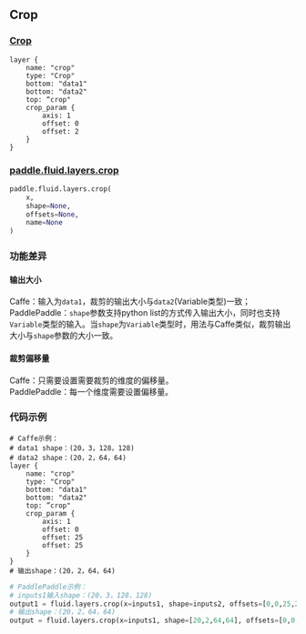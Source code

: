 ## Crop


### [Crop](http://caffe.berkeleyvision.org/tutorial/layers/crop.html)
```
layer {
    name: "crop"
    type: "Crop"
    bottom: "data1"
    bottom: "data2"
    top: “crop"
    crop_param {
        axis: 1
        offset: 0
        offset: 2
    }
}
```


### [paddle.fluid.layers.crop](http://paddlepaddle.org/documentation/docs/zh/1.3/api_cn/layers_cn.html#permalink-51-crop)
```python
paddle.fluid.layers.crop(
    x, 
    shape=None, 
    offsets=None, 
    name=None
)
```  

### 功能差异
#### 输出大小
Caffe：输入为`data1`，裁剪的输出大小与`data2`(Variable类型)一致；              
PaddlePaddle：`shape`参数支持python list的方式传入输出大小，同时也支持`Variable`类型的输入。当`shape`为`Variable`类型时，用法与Caffe类似，裁剪输出大小与`shape`参数的大小一致。

#### 裁剪偏移量
Caffe：只需要设置需要裁剪的维度的偏移量。             
PaddlePaddle：每一个维度需要设置偏移量。
### 代码示例
```  
# Caffe示例： 
# data1 shape：(20，3，128，128)
# data2 shape：(20，2，64，64)
layer {
    name: "crop"
    type: "Crop"
    bottom: "data1"
    bottom: "data2"
    top: ”crop"
    crop_param {
        axis: 1
        offset: 0
        offset: 25
        offset: 25
    }
}
# 输出shape：(20，2，64，64)
```  
```python
# PaddlePaddle示例：  
# inputs1输入shape：(20，3，128，128)
output1 = fluid.layers.crop(x=inputs1, shape=inputs2, offsets=[0,0,25,25])
# 输出shape：(20，2，64，64)
output = fluid.layers.crop(x=inputs1, shape=[20,2,64,64], offsets=[0,0,25,25])
```
